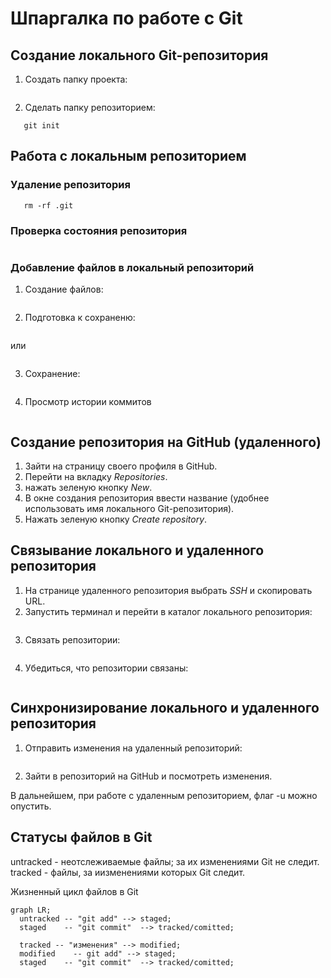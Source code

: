 # Шпаргалка по работе с Git

## Создание локального Git-репозитория

1. Создать папку проекта:

```mkdir directory
```
2. Сделать папку репозиторием:

```cd ~/dev/directory
   git init
```
## Работа с локальным репозиторием

### Удаление репозитория

```cd ~/dev/directory
   rm -rf .git
```
### Проверка состояния репозитория

```git status
```
### Добавление файлов в локальный репозиторий
1. Создание файлов: 

```touch <file>
```
2. Подготовка к сохраненю:

```git add --all
```
или 

```git add .
```
3. Сохранение:

```git commit -m 'remark' 
```
4. Просмотр истории коммитов

```git log
```
## Создание репозитория на GitHub (удаленного)

1. Зайти на страницу своего профиля в GitHub.
2. Перейти на вкладку *Repositories*.
3. нажать зеленую кнопку *New*.
4. В окне создания репозитория ввести название (удобнее использовать имя локального Git-репозитория).
5. Нажать зеленую кнопку *Create repository*.

## Связывание локального и удаленного репозитория

1. На странице удаленного репозитория выбрать *SSH*  и скопировать URL.
2. Запустить терминал и перейти в каталог локального репозитория:

```cd ~/dev/directory
```
3. Связать репозитории:

```git remote add origin <SSH>
```
4. Убедиться, что репозитории связаны:

```git remote -v
```
## Синхронизирование локального и удаленного репозитория

1. Отправить изменения на удаленный репозиторий:

```git push -u origin main
```
2. Зайти в репозиторий на GitHub и посмотреть изменения.

В дальнейшем, при работе с удаленным репозиторием, флаг -u можно опустить.

## Статусы файлов в Git
untracked - неотслеживаемые файлы; за их изменениями Git не следит.
tracked - файлы, за иизменениями которых Git следит.

Жизненный цикл файлов в Git

```mermaid
graph LR;
  untracked -- "git add" --> staged;
  staged    -- "git commit"  --> tracked/comitted;

  tracked -- "изменения" --> modified;
  modified    -- git add" --> staged;
  staged    -- "git commit"  --> tracked/comitted;

``` 
